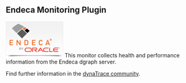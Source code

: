 ## Endeca Monitoring Plugin

![images_community/download/attachments/122717981/icon.png](images_community/download/attachments/122717981/icon.png)
This monitor collects health and performance information from the Endeca dgraph server.

Find further information in the [dynaTrace community](https://community.compuwareapm.com/community/display/DL/Endeca+Monitoring+Plugin).


